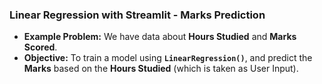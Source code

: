 ### Linear Regression with Streamlit - Marks Prediction
* **Example Problem:** We have data about **Hours Studied** and **Marks Scored**.
* **Objective:** To train a model using **`LinearRegression()`**, and predict the **Marks** based on the **Hours Studied** (which is taken as User Input).
